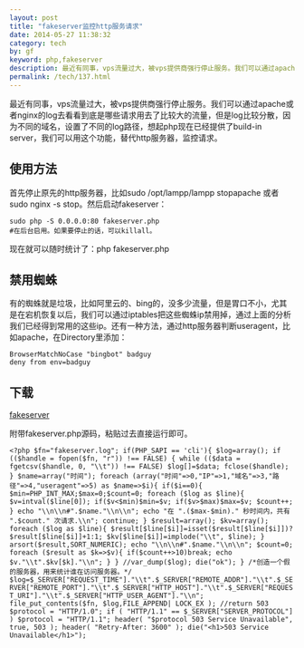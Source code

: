```yaml
---
layout: post
title: "fakeserver监控http服务请求"
date: 2014-05-27 11:38:32
category: tech
by: gf
keyword: php,fakeserver
description: 最近有同事，vps流量过大，被vps提供商强行停止服务。我们可以通过apache或者nginx的log去看看到底是哪些请求用去了比较大的流量，但是log比较分散，因为不同的域名，设置了不同的log
permalink: /tech/137.html
---
```

最近有同事，vps流量过大，被vps提供商强行停止服务。我们可以通过apache或者nginx的log去看看到底是哪些请求用去了比较大的流量，但是log比较分散，因为不同的域名，设置了不同的log路径，想起php现在已经提供了build-in server，我们可以用这个功能，替代http服务器，监控请求。

## 使用方法 ##

首先停止原先的http服务器，比如sudo /opt/lampp/lampp stopapache 或者sudo nginx -s stop。然后启动fakeserver：

    sudo php -S 0.0.0.0:80 fakeserver.php  
    #在后台启用。如果要停止的话，可以killall。

现在就可以随时统计了：php fakeserver.php

## 禁用蜘蛛 ##

有的蜘蛛就是垃圾，比如阿里云的、bing的，没多少流量，但是胃口不小，尤其是在宕机恢复以后，我们可以通过iptables把这些蜘蛛ip禁用掉，通过上面的分析我们已经得到常用的这些ip。还有一种方法，通过http服务器判断useragent，比如apache，在Directory里添加：

    BrowserMatchNoCase "bingbot" badguy
    deny from env=badguy

## 下载 ##

[fakeserver][]

附带fakeserver.php源码，粘贴过去直接运行即可。

`<?php $fn="fakeserver.log"; if(PHP_SAPI == 'cli'){ $log=array(); if (($handle = fopen($fn, "r")) !== FALSE) { while (($data = fgetcsv($handle, 0, "\\t")) !== FALSE) $log[]=$data; fclose($handle); } $name=array("时间"); foreach (array("时间"=>0,"IP"=>1,"域名"=>3,"路径"=>4,"useragent"=>5) as $name=>$i){ if($i==0){ $min=PHP_INT_MAX;$max=0;$count=0; foreach ($log as $line){ $v=intval($line[0]); if($v<$min)$min=$v; if($v>$max)$max=$v; $count++; } echo "\\n\\n#".$name."\\n\\n"; echo "在 ".($max-$min)." 秒时间内，共有 ".$count." 次请求.\\n"; continue; } $result=array(); $kv=array(); foreach ($log as $line){ $result[$line[$i]]=isset($result[$line[$i]])?$result[$line[$i]]+1:1; $kv[$line[$i]]=implode("\\t", $line); } arsort($result,SORT_NUMERIC); echo "\\n\\n#".$name."\\n\\n"; $count=0; foreach ($result as $k=>$v){ if($count++>10)break; echo $v."\\t".$kv[$k]."\\n"; } } //var_dump($log); die("ok"); } /*创造一个假的服务器，用来统计谁在访问服务器。*/ $log=$_SERVER["REQUEST_TIME"]."\\t".$_SERVER["REMOTE_ADDR"]."\\t".$_SERVER["REMOTE_PORT"]."\\t".$_SERVER["HTTP_HOST"]."\\t".$_SERVER["REQUEST_URI"]."\\t".$_SERVER["HTTP_USER_AGENT"]."\\n"; file_put_contents($fn, $log,FILE_APPEND| LOCK_EX ); //return 503 $protocol = "HTTP/1.0"; if ( "HTTP/1.1" == $_SERVER["SERVER_PROTOCOL"] ) $protocol = "HTTP/1.1"; header( "$protocol 503 Service Unavailable", true, 503 ); header( "Retry-After: 3600" ); die("<h1>503 Service Unavailable</h1>");`


[fakeserver]: http://www.gfzj.us/wp-content/uploads/2014/05/fakeserver.7z
